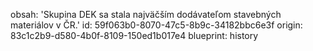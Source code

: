 obsah: 'Skupina DEK sa stala najväčším dodávateľom stavebných materiálov v ČR.'
id: 59f063b0-8070-47c5-8b9c-34182bbc6e3f
origin: 83c1c2b9-d580-4b0f-8109-150ed1b017e4
blueprint: history
